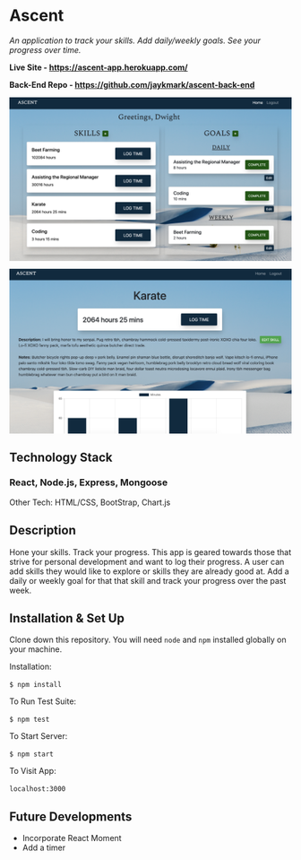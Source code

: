 # Ascent
*An application to track your skills. Add daily/weekly goals. See your progress over time.*

**Live Site - https://ascent-app.herokuapp.com/**

**Back-End Repo - https://github.com/jaykmark/ascent-back-end**

<p align="center">
  <img src="./src/assets/images/ascent-home-page-example.png" alt="Ascent Home Page"
	title="Ascent Home Page" align="center" width="600" />
</p>

<p align="center">
  <img src="./src/assets/images/ascent-skill-detail-example.png" alt="Ascent Skill Detail Page"
	title="Ascent Skill Detail Page" align="center" width="600" />
</p>
  
## Technology Stack
### **React, Node.js, Express, Mongoose**

Other Tech: HTML/CSS, BootStrap, Chart.js

## Description
Hone your skills. Track your progress. This app is geared towards those that strive for personal development and want to log their progress. A user can add skills they would like to explore or skills they are already good at. Add a daily or weekly goal for that that skill and track your progress over the past week.

## Installation & Set Up
Clone down this repository. You will need `node` and `npm` installed globally on your machine.  

Installation:

`$ npm install`  

To Run Test Suite:  

`$ npm test`  

To Start Server:

`$ npm start`  

To Visit App:

`localhost:3000`

## Future Developments
- Incorporate React Moment
- Add a timer
